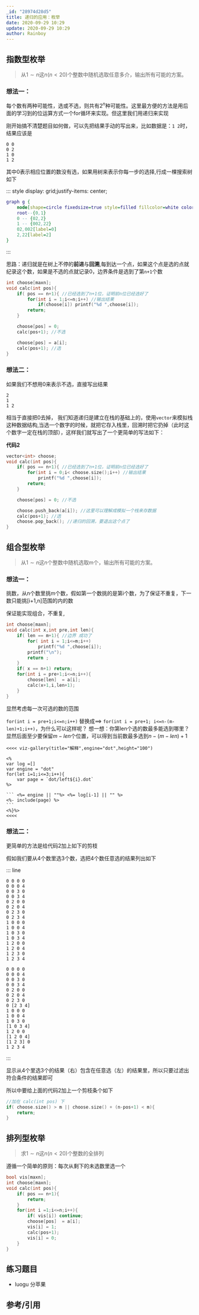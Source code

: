 ```yaml
---
_id: "28974d28d5"
title: 递归的应用：枚举
date: 2020-09-29 10:29
update: 2020-09-29 10:29
author: Rainboy
---
```




## 指数型枚举

> 从$1 \sim n$这$n(n<20)$个整数中随机选取任意多介，输出所有可能的方案。

### 想法一：

每个数有两种可能性，选或不选，则共有$2^n$种可能性。这里最方便的方法是用后面的学习到的位运算方式一个for循环来实现。但这里我们用递归来实现

刚开始搞不清楚题目如何做，可以先把结果手动的写出来，比如数据是：`1 2`时，结果应该是

```
0 0
0 2
1 0
1 2
```

其中0表示相应位置的数没有选，如果用树来表示你每一步的选择,行成一棵搜索树如下


::: style display: grid;justify-items: center;

```dot
graph g {
    node[shape=circle fixedsize=true style=filled fillcolor=white colorscheme=accent8 ];
    root--{0,1}
    0 -- {02,2}
    1 -- {002,22}
    02,002[label=0]
    2,22[label=2]
}
```
:::

思路：递归就是在树上不停的**前进**与**回溯**,每到达一个点，如果这个点是选的点就纪录这个数，如果是不选的点就记录0，边界条件是选到了第`n+1`个数
```c
int choose[maxn];
void calc(int pos){
    if( pos == n+1){ //已经选到了n+1位，证明前n位已经选好了
        for(int i = 1;i<=n;i++) //输出结果
            if(choose[i]) printf("%d ",choose[i]);
        return;
    }

    choose[pos] = 0;
    calc(pos+1); //不选

    choose[pos] = a[i];
    calc(pos+1); //选
}
```

### 想法二：

如果我们不想用0来表示不选，直接写出结果

```
2
1
1 2
```
相当于直接把0去掉， 我们知道递归是建立在栈的基础上的，使用`vector`来模拟栈这种数据结构,当选一个数字的时候，就把它存入栈里，回溯时把它扔掉（此时这个数字一定在栈的顶部），这样我们就写出了一个更简单的写法如下：

**代码2**

```c
vector<int> choose;
void calc(int pos){
    if( pos == n+1){ //已经选到了n+1位，证明前n位已经选好了
        for(int i = 0;i< choose.size();i++) //输出结果
            printf("%d ",choose[i]);
        return;
    }

    choose[pos] = 0; //不选

    choose.push_back(a[i]); //这里可以理解成模拟一个栈来存数据
    calc(pos+1); //选
    choose.pop_back(); //递归的回溯，要退出这个点了
}
```

## 组合型枚举


> 从$1 \sim n$这$n$个整数中随机选取m个，输出所有可能的方案。

### 想法一：

挑数，从n个数里挑m个数，假如第一个数挑的是第i个数，为了保证不重复，下一数只能挑[i+1,n]范围的内的数


保证能实现组合，不重复,


```cpp
int choose[maxn];
void calc(int x,int pre,int len){
    if( len == m+1){ //边界 成功了
        for( int i = 1;i<=m;i++)
            printf("%d ",choose[i]);
        printf("\n");
        return ;
    }
    if( x == n+1) return;
    for(int i = pre+1;i<=n;i++){
        choose[len]  = a[i];
        calc(x+1,i,len+1);
    }
}
```

显然考虑每一次可选的数的范围

`for(int i = pre+1;i<=n;i++)`
    替换成==>
    `for(int i = pre+1; i<=n-(m-len)+1;i++)`，为什么可以这样呢？
想一想：你第len个选的数最多能选到哪里？显然后面至少要保留$m-len$个位置，可以得到当前数最多选到$n-(m-len)+1$


    <<<< viz-gallery(title="解释",engine="dot",height="100")

    <%
    var log =[]
    var engine = "dot"
    for(let i=1;i<=3;i++){
        var page = `dot/left${i}.dot`
    %>

    ``` <%= engine || ""%> <%= log[i-1] || "" %>
    <%- include(page) %>
    ```
    <%}%>
    <<<<

### 想法二：

更简单的方法是给代码2加上如下的剪枝


假如我们要从4个数里选3个数，选把4个数任意选的结果列出如下

::: line
```
0 0 0 0
0 0 0 4
0 0 3 0
0 0 3 4
0 2 0 0
0 2 0 4
0 2 3 0
0 2 3 4         
1 0 0 0
1 0 0 4
1 0 3 0
1 0 3 4
1 2 0 0
1 2 0 4
1 2 3 0
1 2 3 4
```

```
0 0 0 0
0 0 0 4
0 0 3 0
0 0 3 4
0 2 0 0
0 2 0 4
0 2 3 0
0 [2 3 4]       
1 0 0 0
1 0 0 4
1 0 3 0
[1 0 3 4]
1 2 0 0
[1 2 0 4]
[1 2 3] 0
1 2 3 4
```
:::

显示从4个里选3个的结果（右）包含在任意选（左）的结果里，所以只要过滤出符合条件的结果即可

所以中要给上面的代码2加上一个剪枝条个如下

```c
//加在 calc(int pos) 下
if( choose.size() > m || choose.size() + (n-pos+1) < m){
    return;
}
```



## 排列型枚举

> 求$1 \sim n$这$n(n<20)$个整数的全排列

遵循一个简单的原则：每次从剩下的未选数里选一个

```c
bool vis[maxn];
int choose[maxn];
void calc(int pos){
    if( pos == n+1){
        return;
    }
    for(int i =1;i<=n;i++){
        if( vis[i]) continue;
        choose[pos]  = a[i];
        vis[i] = 1;
        calc(pos+1);
        vis[i] = 0;
    }
}
```

## 练习题目

 - luogu 分苹果

## 参考/引用
